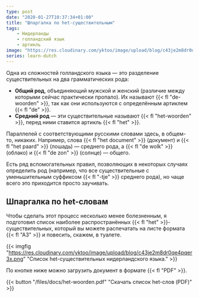 ```yaml
---
type: post
date: "2020-01-27T10:37:34+01:00"
title: "Шпаргалка по het-существительным"
tags:
    - Нидерланды
    - голландский язык
    - артикль
image: "https://res.cloudinary.com/yktoo/image/upload/blog/c43je2m8dr0qe4pqer3x.png"
series: learn-dutch
---
```


Одна из сложностей голландского языка — это разделение существительных на два грамматических рода:

* **Общий род**, объединяющий мужской и женский (различие между которыми сейчас практически пропало). Их называют {{< fl "de-woorden" >}}, так как они используются с определённым артиклем {{< fl "de" >}}.
* **Средний род** — эти существительные называют {{< fl "het-woorden" >}}, перед ними ставится артикль {{< fl "het" >}}.

<!--more-->

Параллелей с соответствующими русскими словами здесь, в общем-то, никаких. Например, слова {{< fl "het document" >}} (документ) и {{< fl "het paard" >}} (лошадь) — среднего рода, а {{< fl "de wolk" >}} (облако) и {{< fl "de zon" >}} (солнце) — общего.

Есть ряд вспомогательных правил, позволяющих в некоторых случаях определить род (например, что все существительные с уменьшительным суффиксом {{< fl "-tje" >}} среднего рода), но чаще всего это приходится просто заучивать.

## Шпаргалка по het-словам

Чтобы сделать этот процесс несколько менее болезненным, я подготовил список наиболее распространённых {{< fl "het" >}}-существительных, который вы можете распечатать на листе формата {{< fl "A3" >}} и повесить, скажем, в туалете.

{{< imgfig "https://res.cloudinary.com/yktoo/image/upload/blog/c43je2m8dr0qe4pqer3x.png" "Список het-существительных нидерландского языка." >}}

По кнопке ниже можно загрузить документ в формате {{< fl "PDF" >}}.

{{< button "/files/docs/het-woorden.pdf" "<i class='fas fa-download me-1'></i>Скачать список het-слов (PDF)" >}}

